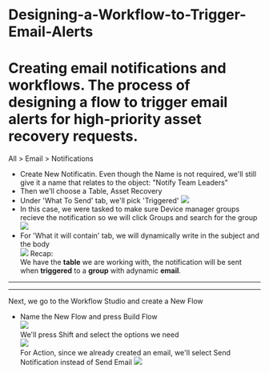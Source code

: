 # Designing-a-Workflow-to-Trigger-Email-Alerts
#  Creating email notifications and workflows. The process of designing a flow to trigger email alerts for high-priority asset recovery requests.
All > Email > Notifications <br>
- Create New Notificatin. Even though the Name is not required, we'll still give it a name that relates to the object: "Notify Team Leaders" <br>
- Then we'll choose a Table, Asset Recovery
- Under 'What To Send' tab, we'll pick 'Triggered'
  ![](https://github.com/CodeWithLuwam/Designing-a-Workflow-to-Trigger-Email-Alerts/blob/main/Images/Notification%20Name%20and%20When%20to%20Send%20tab.png?raw=true)
- In this case, we were tasked to make sure Device manager groups recieve the notification so we will click Groups and search for the group <br>
![](https://github.com/CodeWithLuwam/Designing-a-Workflow-to-Trigger-Email-Alerts/blob/main/Images/Who%20will%20Recieve%20notification.png?raw=true)
- For 'What it will contain' tab, we will dynamically write in the subject and the body <br>
  ![](https://github.com/CodeWithLuwam/Designing-a-Workflow-to-Trigger-Email-Alerts/blob/main/Images/Dynamic%20Notification%20Email.png?raw=true)
  Recap: <br>
We have the **table** we are working with, the notification will be sent when **triggered** to a **group** with adynamic **email**. <br>
--------------------------------------------------------------------------------------------------------------------------
--------------------------------------------------------------------------------------------------------------------------
Next, we go to the Workflow Studio and create a New Flow <br>
- Name the New Flow and press Build Flow <br>
![](https://github.com/CodeWithLuwam/Designing-a-Workflow-to-Trigger-Email-Alerts/blob/main/Images/Name%20New%20Flow%20in%20Workflow%20Studio.png?raw=true)<br>
We'll press Shift and select the options we need <br>
![](https://github.com/CodeWithLuwam/Designing-a-Workflow-to-Trigger-Email-Alerts/blob/main/Images/Condition%20Urgency%20High%20or%20Medium.png?raw=true) <br>
For Action, since we already created an email, we'll select Send Notification instead of Send Email
![](https://github.com/CodeWithLuwam/Designing-a-Workflow-to-Trigger-Email-Alerts/blob/main/Images/Action%20Send%20Notification.png?raw=true)



